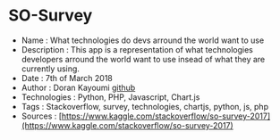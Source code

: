 # SO-Survey

* Name : What technologies do devs arround the world want to use
* Description : This app is a representation of what technologies developers arround the world want to use insead of what they are currently using. 
* Date : 7th of March 2018
* Author : Doran Kayoumi [github](https://github.com/kayoumido)
* Technologies : Python, PHP, Javascript, Chart.js
* Tags : Stackoverflow, survey, technologies, chartjs, python, js, php
* Sources : [https://www.kaggle.com/stackoverflow/so-survey-2017](https://www.kaggle.com/stackoverflow/so-survey-2017)
